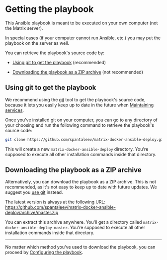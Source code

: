 # Getting the playbook

This Ansible playbook is meant to be executed on your own computer (not the Matrix server).

In special cases (if your computer cannot run Ansible, etc.) you may put the playbook on the server as well.

You can retrieve the playbook's source code by:

- [Using git to get the playbook](#using-git-to-get-the-playbook) (recommended)

- [Downloading the playbook as a ZIP archive](#downloading-the-playbook-as-a-zip-archive) (not recommended)


## Using git to get the playbook

We recommend using the [git](https://git-scm.com/) tool to get the playbook's source code, because it lets you easily keep up to date in the future when [Maintaining services](maintenance-upgrading-services.md).

Once you've installed git on your computer, you can go to any directory of your choosing and run the following command to retrieve the playbook's source code:

```bash
git clone https://github.com/spantaleev/matrix-docker-ansible-deploy.git
```

This will create a new `matrix-docker-ansible-deploy` directory. You're supposed to execute all other installation commands inside that directory.


## Downloading the playbook as a ZIP archive

Alternatively, you can download the playbook as a ZIP archive. This is not recommended, as it's not easy to keep up to date with future updates. We suggest you [use git](#using-git-to-get-the-playbook) instead.

The latest version is always at the following URL: https://github.com/spantaleev/matrix-docker-ansible-deploy/archive/master.zip

You can extract this archive anywhere. You'll get a directory called `matrix-docker-ansible-deploy-master`. You're supposed to execute all other installation commands inside that directory.


---------------------------------------------

No matter which method you've used to download the playbook, you can proceed by [Configuring the playbook](configuring-playbook.md).
